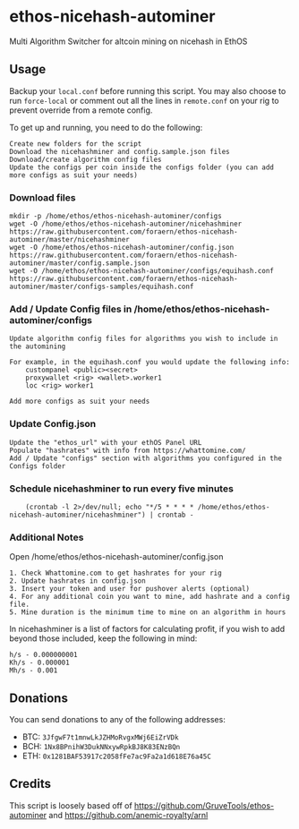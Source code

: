# ethos-nicehash-autominer
Multi Algorithm Switcher for altcoin mining on nicehash in EthOS


## Usage

Backup your `local.conf` before running this script. You may also choose to run `force-local` or comment out all the lines in `remote.conf` on your rig to prevent override from a remote config.

To get up and running, you need to do the following:

    Create new folders for the script
    Download the nicehashminer and config.sample.json files
    Download/create algorithm config files
    Update the configs per coin inside the configs folder (you can add more configs as suit your needs)

### Download files
    mkdir -p /home/ethos/ethos-nicehash-autominer/configs
    wget -O /home/ethos/ethos-nicehash-autominer/nicehashminer https://raw.githubusercontent.com/foraern/ethos-nicehash-autominer/master/nicehashminer
    wget -O /home/ethos/ethos-nicehash-autominer/config.json https://raw.githubusercontent.com/foraern/ethos-nicehash-autominer/master/config.sample.json
    wget -O /home/ethos/ethos-nicehash-autominer/configs/equihash.conf https://raw.githubusercontent.com/foraern/ethos-nicehash-autominer/master/configs-samples/equihash.conf
  
### Add / Update Config files in /home/ethos/ethos-nicehash-autominer/configs
    Update algorithm config files for algorithms you wish to include in the automining

    For example, in the equihash.conf you would update the following info:
    	custompanel <public><secret>
    	proxywallet <rig> <wallet>.worker1
    	loc <rig> worker1

    Add more configs as suit your needs

### Update Config.json
    Update the "ethos_url" with your ethOS Panel URL
    Populate "hashrates" with info from https://whattomine.com/
    Add / Update "configs" section with algorithms you configured in the Configs folder

### Schedule nicehashminer to run every five minutes
        (crontab -l 2>/dev/null; echo "*/5 * * * * /home/ethos/ethos-nicehash-autominer/nicehashminer") | crontab -


### Additional Notes
Open /home/ethos/ethos-nicehash-autominer/config.json 

	1. Check Whattomine.com to get hashrates for your rig
	2. Update hashrates in config.json
	3. Insert your token and user for pushover alerts (optional)
	4. For any additional coin you want to mine, add hashrate and a config file.
	5. Mine duration is the minimum time to mine on an algorithm in hours


In nicehashminer is a list of factors for calculating profit, if you wish to add beyond those included, keep the following in mind:

    h/s - 0.000000001
    Kh/s - 0.000001
    Mh/s - 0.001

## Donations

You can send donations to any of the following addresses:

* BTC: `3JfgwF7t1mnwLkJZHMoRvgxMWj6EiZrVDk`
* BCH: `1Nx8BPnihW3DukNNxywRpkBJ8K83ENzBQn`
* ETH: `0x1281BAF53917c2058fFe7ac9Fa2a1d618E76a45C`

## Credits

This script is loosely based off of https://github.com/GruveTools/ethos-autominer and https://github.com/anemic-royalty/arnl
